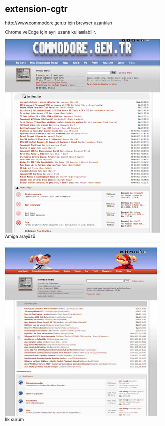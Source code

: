 # extension-cgtr
http://www.commodore.gen.tr için browser uzantıları

Chrome ve Edge için aynı uzantı kullanılabilir. <br>

![img1](https://github.com/emartisoft/extension-cgtr/blob/main/amiga-cgtr.png?raw=true)
<br>Amiga arayüzü<br><hr>
![img2](https://github.com/emartisoft/extension-cgtr/blob/main/modify-cgtr.gif?raw=true)
<br>
İlk sürüm


